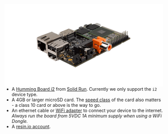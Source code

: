 <img style="float: right;padding-left: 10px;" src="/img/hummingBoard.png">

* A [Humming Board i2][humming-link] from [Solid Run][solid-run]. Currently we only support the `i2` device type.
* A 4GB or larger microSD card. The [speed class][sdSpeed] of the card also matters - a class 10 card or above is the way to go.
* An ethernet cable or [WiFi adapter][wifi] to connect your device to the internet. *Always run the board from 5VDC 1A minimum supply when using a WiFi Dongle.*
* A [resin.io account][link-to-signup].
 


[humming-link]:http://www.solid-run.com/product/hummingboard-i2/
[solid-run]:http://www.solid-run.com/
[sdSpeed]:https://en.wikipedia.org/wiki/Secure_Digital#Speed_class_rating
[link-to-signup]:https://dashboard.resin.io/signup
[wifi]:/deployment/network